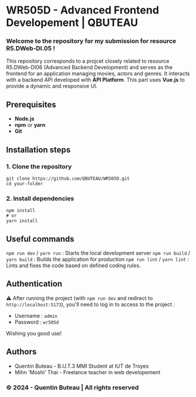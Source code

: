 # WR505D - Advanced Frontend Developement | QBUTEAU

### Welcome to the repository for my submission for resource R5.DWeb-DI.05 !
This repository corresponds to a projcet closely related to resource R5.DWeb-DI06 (Advanced Backend Development) and serves as the frontend for an application managing movies, actors and genres. It interacts with a backend API developed with **API Platform**. This part uses **Vue.js** to provide a dynamic and responsive UI.

## Prerequisites
- **Node.js**
- **npm** or **yarn**
- **Git**

## Installation steps
### 1. Clone the repository
```
git clone https://github.com/QBUTEAU/WR505D.git
cd your-folder
```

### 2. Install dependencies
```
npm install
# or
yarn install
```

## Useful commands
`npm run dev` / `yarn run` : Starts the local development server
`npm run build` / `yarn build` : Builds the application for production
`npm run lint` / `yarn lint` : Lints and fixes the code based on defined coding rules.

## Authentication
⚠️ After running the project (with `npm run dev` and redirect to `http://localhost:5173`), you'll need to log in to access to the project :
- Username : `admin`
- Password : `wr505d`

Wishing you good use!

## Authors
- Quentin Buteau - B.U.T.3 MMI Student at IUT de Troyes
- Mihn 'Moshi' Thai - Freelance teacher in web developement

### &copy; 2024 - Quentin Buteau | All rights reserved
